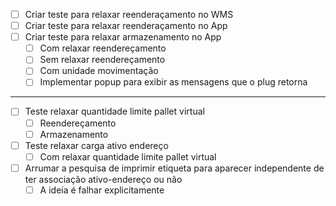 - [ ] Criar teste para relaxar reenderaçamento no WMS
- [ ] Criar teste para relaxar reenderaçamento no App
- [ ] Criar teste para relaxar armazenamento no App
	- [ ] Com relaxar reendereçamento
	- [ ] Sem relaxar reendereçamento
	- [ ] Com unidade movimentação
	- [ ] Implementar popup para exibir as mensagens que o plug retorna
---
- [ ] Teste relaxar quantidade limite pallet virtual
	- [ ] Reendereçamento
	- [ ] Armazenamento
- [ ] Teste relaxar carga ativo endereço
	- [ ] Com relaxar quantidade limite pallet virtual
- [ ] Arrumar a pesquisa de imprimir etiqueta para aparecer independente de ter associação ativo-endereço ou não 
	- [ ] A ideia é falhar explicitamente 
